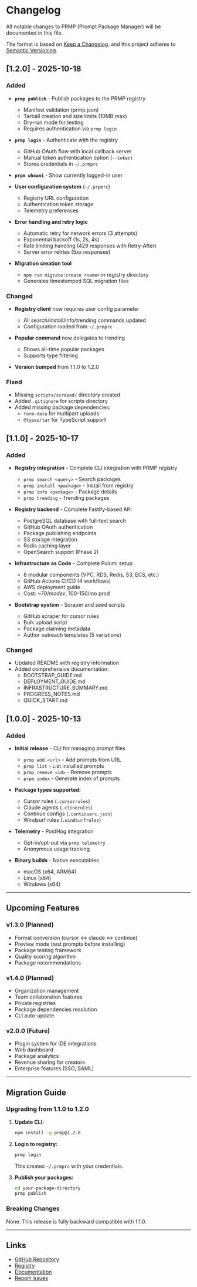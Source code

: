 # Changelog

All notable changes to PRMP (Prompt Package Manager) will be documented in this file.

The format is based on [Keep a Changelog](https://keepachangelog.com/en/1.0.0/),
and this project adheres to [Semantic Versioning](https://semver.org/spec/v2.0.0.html).

## [1.2.0] - 2025-10-18

### Added
- **`prmp publish`** - Publish packages to the PRMP registry
  - Manifest validation (prmp.json)
  - Tarball creation and size limits (10MB max)
  - Dry-run mode for testing
  - Requires authentication via `prmp login`

- **`prmp login`** - Authenticate with the registry
  - GitHub OAuth flow with local callback server
  - Manual token authentication option (`--token`)
  - Stores credentials in `~/.prmprc`

- **`prpm whoami`** - Show currently logged-in user

- **User configuration system** (`~/.prpmrc`)
  - Registry URL configuration
  - Authentication token storage
  - Telemetry preferences

- **Error handling and retry logic**
  - Automatic retry for network errors (3 attempts)
  - Exponential backoff (1s, 2s, 4s)
  - Rate limiting handling (429 responses with Retry-After)
  - Server error retries (5xx responses)

- **Migration creation tool**
  - `npm run migrate:create <name>` in registry directory
  - Generates timestamped SQL migration files

### Changed
- **Registry client** now requires user config parameter
  - All search/install/info/trending commands updated
  - Configuration loaded from `~/.prmprc`

- **Popular command** now delegates to trending
  - Shows all-time popular packages
  - Supports type filtering

- **Version bumped** from 1.1.0 to 1.2.0

### Fixed
- Missing `scripts/scraped/` directory created
- Added `.gitignore` for scripts directory
- Added missing package dependencies:
  - `form-data` for multipart uploads
  - `@types/tar` for TypeScript support

## [1.1.0] - 2025-10-17

### Added
- **Registry integration** - Complete CLI integration with PRMP registry
  - `prmp search <query>` - Search packages
  - `prmp install <package>` - Install from registry
  - `prmp info <package>` - Package details
  - `prmp trending` - Trending packages

- **Registry backend** - Complete Fastify-based API
  - PostgreSQL database with full-text search
  - GitHub OAuth authentication
  - Package publishing endpoints
  - S3 storage integration
  - Redis caching layer
  - OpenSearch support (Phase 2)

- **Infrastructure as Code** - Complete Pulumi setup
  - 8 modular components (VPC, RDS, Redis, S3, ECS, etc.)
  - GitHub Actions CI/CD (4 workflows)
  - AWS deployment guide
  - Cost: ~$70/mo dev, ~$100-150/mo prod

- **Bootstrap system** - Scraper and seed scripts
  - GitHub scraper for cursor rules
  - Bulk upload script
  - Package claiming metadata
  - Author outreach templates (5 variations)

### Changed
- Updated README with registry information
- Added comprehensive documentation:
  - BOOTSTRAP_GUIDE.md
  - DEPLOYMENT_GUIDE.md
  - INFRASTRUCTURE_SUMMARY.md
  - PROGRESS_NOTES.md
  - QUICK_START.md

## [1.0.0] - 2025-10-13

### Added
- **Initial release** - CLI for managing prompt files
  - `prmp add <url>` - Add prompts from URL
  - `prmp list` - List installed prompts
  - `prmp remove <id>` - Remove prompts
  - `prpm index` - Generate index of prompts

- **Package types supported:**
  - Cursor rules (`.cursorrules`)
  - Claude agents (`.clinerules`)
  - Continue configs (`.continuerc.json`)
  - Windsurf rules (`.windsurfrules`)

- **Telemetry** - PostHog integration
  - Opt-in/opt-out via `prmp telemetry`
  - Anonymous usage tracking

- **Binary builds** - Native executables
  - macOS (x64, ARM64)
  - Linux (x64)
  - Windows (x64)

---

## Upcoming Features

### v1.3.0 (Planned)
- Format conversion (cursor ↔ claude ↔ continue)
- Preview mode (test prompts before installing)
- Package testing framework
- Quality scoring algorithm
- Package recommendations

### v1.4.0 (Planned)
- Organization management
- Team collaboration features
- Private registries
- Package dependencies resolution
- CLI auto-update

### v2.0.0 (Future)
- Plugin system for IDE integrations
- Web dashboard
- Package analytics
- Revenue sharing for creators
- Enterprise features (SSO, SAML)

---

## Migration Guide

### Upgrading from 1.1.0 to 1.2.0

1. **Update CLI:**
   ```bash
   npm install -g prmp@1.2.0
   ```

2. **Login to registry:**
   ```bash
   prmp login
   ```
   This creates `~/.prmprc` with your credentials.

3. **Publish your packages:**
   ```bash
   cd your-package-directory
   prmp publish
   ```

### Breaking Changes

None. This release is fully backward compatible with 1.1.0.

---

## Links

- [GitHub Repository](https://github.com/khaliqgant/prompt-package-manager)
- [Registry](https://registry.prmp.dev)
- [Documentation](https://docs.prmp.dev)
- [Report Issues](https://github.com/khaliqgant/prompt-package-manager/issues)
